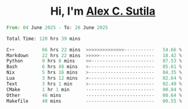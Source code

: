 <h1 align="center">Hi, I'm <a href="https://github.com/alexsutila" target="blank">Alex C. Sutila</a></h1>

<!--START_SECTION:waka-->

```rust
From: 04 June 2025 - To: 26 June 2025

Total Time: 120 hrs 39 mins

C++          66 hrs 22 mins  >>>>>>>>>>>>>>-----------   54.66 %
Markdown     22 hrs 22 mins  >>>>>--------------------   18.42 %
Python       9 hrs 8 mins    >>-----------------------   07.53 %
Bash         6 hrs 48 mins   >------------------------   05.61 %
Nix          5 hrs 16 mins   >------------------------   04.35 %
Lua          3 hrs 12 mins   >------------------------   02.64 %
Text         3 hrs 1 min     >------------------------   02.49 %
CMake        1 hr 1 min      -------------------------   00.84 %
Other        46 mins         -------------------------   00.64 %
Makefile     40 mins         -------------------------   00.55 %
```

<!--END_SECTION:waka-->
